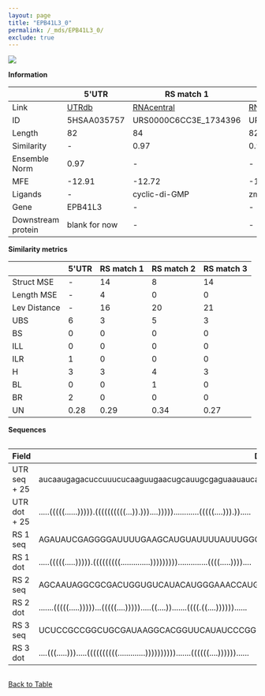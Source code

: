 ```yaml
---
layout: page
title: "EPB41L3_0"
permalink: /_mds/EPB41L3_0/
exclude: true
---
```




![](../../alns_9.28.22/aln_5HSAA035757_0.992.png?raw=true)


**Information**

| | 5'UTR       | RS match 1   | RS match 2  | RS match 3 |
| ---- | ----------- | ----------- | ----------- | ----------- |
| Link | <a href="http://utrdb.ba.itb.cnr.it/getutr/5HSAA035757/1" target="_blank" rel="noopener noreferrer">UTRdb</a>   | <a href="https://rnacentral.org/rna/URS0000C6CC3E/1734396" target="_blank" rel="noopener noreferrer">RNAcentral</a>     |<a href="https://rnacentral.org/rna/URS0002326795/1805286" target="_blank" rel="noopener noreferrer">RNAcentral</a>  | <a href="https://rnacentral.org/rna/URS0000D6B222/12908" target="_blank" rel="noopener noreferrer">RNAcentral</a>   |
| ID | 5HSAA035757     | URS0000C6CC3E_1734396     | URS0002326795_1805286     | URS0000D6B222_12908     |
| Length | 82     |  84    | 82   |  82    |
| Similarity | - | 0.97 | 0.98 | 0.97 |
| Ensemble Norm | 0.97 | - | - | - |
| MFE | -12.91 | -12.72 | -19.77 | -29.52 |
| Ligands | - | cyclic-di-GMP | zmp-ztp | GMP |
| Gene | EPB41L3 | - | - | - |
| Downstream protein | blank for now    |    -    | -  | - |


**Similarity metrics**

| | 5'UTR       | RS match 1   | RS match 2  | RS match 3 |
| ---- | ----------- | ----------- | ----------- | ----------- |
| Struct MSE | - | 14 | 8 | 14 |
| Length MSE | - | 4 | 0 | 0 |
| Lev Distance | - | 16 | 20 | 21 |
| UBS| 6 | 3 | 5 | 3 |
| BS | 0 | 0 | 0 | 0 |
| ILL | 0 | 0 | 0 | 0 |
| ILR | 1 | 0 | 0 | 0 |
| H | 3 | 3 | 4 | 3 |
| BL | 0 | 0 | 1 | 0 |
| BR | 2 | 0 | 0 | 0 |
| UN | 0.28 | 0.29 | 0.34 | 0.27 |

**Sequences**


<div style="overflow-x:auto;">

<table>
<colgroup>
<col width="30%" />
<col width="70%" />
</colgroup>
<thead>
<tr class="header">
<th>Field</th>
<th>Description</th>
</tr>
</thead>
<tbody>
<tr>
<td markdown="span">UTR seq + 25 </td>
<td markdown="span"> aucaaugagacuccuuucucaaguugaacugcauugcgaguaauaucagcauaaaaaATGACGACCGAATCTGGATCAGACT </td>
</tr>
<tr>
<td markdown="span">UTR dot + 25  </td>
<td markdown="span"> .....(((((......))))).((((((((((...)).)))....)))))............(((((....))).)).....
</td>
</tr>


<tr>
<td markdown="span">RS 1 seq </td>
<td markdown="span"> AGAUAUCGAGGGGAUUUUGAAGCAUGUAUUUUAUUUGGGCGCUUGAUACAUGUGGAAUAAGUAGCGCAACCGACCUGGUUUAUA
</td>
</tr>


<tr>
<td markdown="span">RS 1 dot </td>
<td markdown="span"> .....(((((.....))))).(((((((((..............)))))))))..............((((.....))))....
</td>
</tr>


<tr>
<td markdown="span">RS 2 seq </td>
<td markdown="span"> AGCAAUAGGCGCGACUGGUGUCAUACAUGGGAAACCAUGAGGAAGCGCAAGCAAAUAAAAACCGCACACCUGGGUUGAAAAA
</td>
</tr>


<tr>
<td markdown="span">RS 2 dot </td>
<td markdown="span"> .......(((((.....)))))...(((((....))))).....((....)).......((((.((....))))))......
</td>
</tr>


<tr>
<td markdown="span">RS 3 seq </td>
<td markdown="span"> UCUCCGCCGGCUGCGAUAAGGCACGGUUCAUAUCCCGGCCGCCUGGACCGUGCAUAGCUACUGGCGAGCCCGCCAGCAUCGA
</td>
</tr>


<tr>
<td markdown="span">RS 3 dot </td>
<td markdown="span"> ....(((.....))).....((((((((((.............)))))))))).......((((((....))))))......
</td>
</tr>

</tbody>
</table>


</div>


[Back to Table](../../display)
